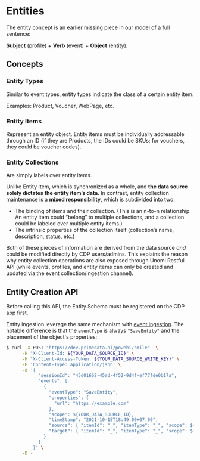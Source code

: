 # Entities

The entity concept is an earlier missing piece in our model of a full sentence:

**Subject** (profile) + **Verb** (event) + **Object** (entity).

## Concepts


### Entity Types

Similar to event types, entity types indicate the class of a certain entity item.

Examples: Product, Voucher, WebPage, etc.

### Entity Items

Represent an entity object. Entity items must be individually addressable through an ID (if they are Products, the IDs could be SKUs; for vouchers, they could be voucher codes).


### Entity Collections

Are simply labels over entity items.

Unlike Entity Item, which is synchronized as a whole, and **the data source solely dictates the entity item’s data**. In contrast, entity collection maintenance is a **mixed responsibility**, which is subdivided into two:

- The binding of items and their collection. (This is an n-to-n relationship. An entity item could “belong” to multiple collections, and a collection could be labeled over multiple entity items.)
- The intrinsic properties of the collection itself (collection’s name, description, status, etc.)

Both of these pieces of information are derived from the data source *and* could be modified directly by CDP users/admins. This explains the reason why entity collection operations are also exposed through Unomi Restful API (while events, profiles, and entity items can only be created and updated via the event collection/ingestion channel).

## Entity Creation API

<Admonition type="caution" icon="⚠️">
  <p>
    Before calling this API, the Entity Schema must be registered on the CDP app first.
  </p>
</Admonition>


Entity ingestion leverage the same mechanism with [event ingestion](/docs/events-tracking).
The notable difference is that the `eventType` is always `"SaveEntity"` and the placement of the object's properties:

```bash
$ curl -X POST "https://dev.primedata.ai/powehi/smile"  \
      -H "X-Client-Id: ${YOUR_DATA_SOURCE_ID}" \
      -H "X-Client-Access-Token: ${YOUR_DATA_SOURCE_WRITE_KEY}" \
      -H 'Content-Type: application/json' \
      -d '{
            "sessionId": "45d01662-45ad-4f52-9d4f-ef77fde0b17a",
            "events": [
              {
                "eventType": "SaveEntity",
                "properties": {
                  "url": "https://example.com"
                },
                "scope": ${YOUR_DATA_SOURCE_ID},
                "timeStamp": "2021-10-15T18:49:00+07:00",
                "source": { "itemId": "_", "itemType": "_", "scope": ${YOUR_DATA_SOURCE_ID} },
                "target": { "itemId": "_", "itemType": "_", "scope": ${YOUR_DATA_SOURCE_ID} }
              }
            ]
          }' \
      -D -
```